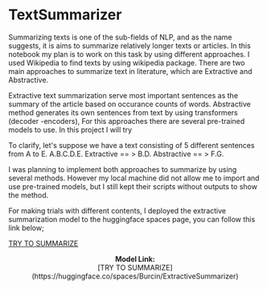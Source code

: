 # TextSummarizer


Summarizing texts is one of the sub-fields of NLP, and as the name suggests, it is aims to summarize relatively longer texts or articles. In this notebook my plan is to work on this task by using different approaches. I used Wikipedia to find texts by using wikipedia package. There are two main approaches to summarize text in literature, which are Extractive and Abstractive.

Extractive text summarization serve most important sentences as the summary of the article based on occurance counts of words.
Abstractive method generates its own sentences from text by using transformers (decoder -encoders), For this approaches there are several pre-trained models to use. In this project I will try

To clarify, let's suppose we have a text consisting of 5 different sentences from A to E.
A.B.C.D.E.
Extractive == > B.D.
Abstractive == > F.G.

I was planning to implement both approaches to summarize by using several methods. However my local machine did not allow me to import and use pre-trained models, but I still kept their scripts without outputs to show the method. 

For making trials with different contents, I deployed the extractive summarization model to the huggingface spaces page, you can follow this link below;

[TRY TO SUMMARIZE](https://huggingface.co/spaces/Burcin/ExtractiveSummarizer)


<p align="center">
  <b>Model Link:</b><br>
  <a> [TRY TO SUMMARIZE](https://huggingface.co/spaces/Burcin/ExtractiveSummarizer)</a> 
</p>

